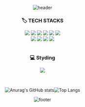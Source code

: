 <div align="center">
  
![header](https://capsule-render.vercel.app/api?type=waving&color=0:feac5e,30:c779d0,100:4bc0c8&height=200&section=header&text=Hi🙋🏻‍♀️,%20I'm%20Yeji&fontSize=40&fontColor=ffffff&fontAlignY=35)

### 🏷️ TECH STACKS

<img src="https://img.shields.io/badge/HTML5-E34F26?style=flat-square&logo=HTML5&logoColor=white"/> </t>
<img src="https://img.shields.io/badge/CSS3-1572B6?style=flat-square&logo=CSS3&logoColor=white"/>
<img src="https://img.shields.io/badge/JavaScript-F7DF1E?style=flat-square&logo=JavaScript&logoColor=white"/>
<img src="https://img.shields.io/badge/typescript-3178C6?style=flat-square&logo=typescript&logoColor=white"/>
<img src="https://img.shields.io/badge/React.js-61DAFB?style=flat&logo=react&logoColor=white">
<img src="https://img.shields.io/badge/Recoil-3578E5?style=flat&logo=recoil&logoColor=white">
<br/>
<img src="https://img.shields.io/badge/React--Query-FF4154?style=flat-square&logo=reactquery&logoColor=white"/>
<img src="https://img.shields.io/badge/Styled--Components-DB7093?style=flat-square&logo=styledcomponents&logoColor=white"/>
<img src="https://img.shields.io/badge/Adobe Illustrator-FF9A00?style=flat&logo=Adobe Illustrator&logoColor=white"/>
<img src="https://img.shields.io/badge/Figma-F24E1E?style=flat&logo=figma&logoColor=white"/>
<br /><br />
### 💻 Styding

<img src="https://img.shields.io/badge/next.js-000?style=flat&logo=next.js&logoColor=white"/>


<br /><br />
![Anurag's GitHub stats](https://github-readme-stats.vercel.app/api?username=yejify&show_icons=true&theme=cobalt#gh-dark-mode-only)![Top Langs](https://github-readme-stats.vercel.app/api/top-langs/?username=yejify&layout=compact&icons=true&theme=cobalt#gh-dark-mode-only)
<!--
**yejify/yejify** is a ✨ _special_ ✨ repository because its `README.md` (this file) appears on your GitHub profile.

Here are some ideas to get you started:

- 🔭 I’m currently working on ...
- 🌱 I’m currently learning ...
- 👯 I’m looking to collaborate on ...
- 🤔 I’m looking for help with ...
- 💬 Ask me about ...
- 📫 How to reach me: ...
- 😄 Pronouns: ...
- ⚡ Fun fact: ...
-->

![footer](https://capsule-render.vercel.app/api?type=waving&color=0:feac5e,30:c779d0,100:4bc0c8&height=100&section=footer)
